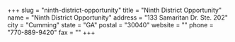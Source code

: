 +++
slug = "ninth-district-opportunity"
title = "Ninth District Opportunity"
name = "Ninth District Opportunity"
address = "133 Samaritan Dr. Ste. 202"
city = "Cumming"
state = "GA"
postal = "30040"
website = ""
phone = "770-889-9420"
fax = ""
+++
